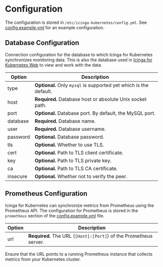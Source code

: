 # Configuration

The configuration is stored in `/etc/icinga-kubernetes/config.yml`.
See [config.example.yml](../config.example.yml) for an example configuration.

## Database Configuration

Connection configuration for the database to which Icinga for Kubernetes synchronizes monitoring data.
This is also the database used in
[Icinga for Kubernetes Web](https://icinga.com/docs/icinga-kubernetes-web) to view and work with the data.

| Option   | Description                                                        |
|----------|--------------------------------------------------------------------|
| type     | **Optional.** Only `mysql` is supported yet which is the default.  |
| host     | **Required.** Database host or absolute Unix socket path.          |
| port     | **Optional.** Database port. By default, the MySQL port.           |
| database | **Required.** Database name.                                       |
| user     | **Required.** Database username.                                   |
| password | **Optional.** Database password.                                   |
| tls      | **Optional.** Whether to use TLS.                                  |
| cert     | **Optional.** Path to TLS client certificate.                      |
| key      | **Optional.** Path to TLS private key.                             |
| ca       | **Optional.** Path to TLS CA certificate.                          |
| insecure | **Optional.** Whether not to verify the peer.                      |

## Prometheus Configuration

Icinga for Kubernetes can synchronize metrics from Prometheus using the Prometheus API.
The configuration for Prometheus is stored in the `prometheus` section of the [config.example.yml](../config.example.yml) file.

| Option | Description                                                       |
|--------|-------------------------------------------------------------------|
| url    | **Required.** The URL (`[Host]:[Port]`) of the Prometheus server. |

Ensure that the URL points to a running Prometheus instance that collects metrics from your Kubernetes cluster.